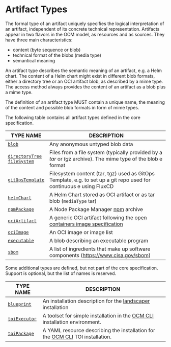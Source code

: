 # Artifact Types

The formal type of an artifact uniquely specifies the logical interpretation of an artifact, independent of its concrete technical representation.
Artifacts appear in two flavors in the OCM model, as resources and as sources. They have three main characteristics:

- content (byte sequence or blob)
- technical format of the blobs (media type)
- semantical meaning

An artifact type describes the semantic meaning of an artifact, e.g. a Helm chart. The content of a Helm chart might exist in different blob formats, either a directory
tree or an OCI artifact blob, as described by a mime type. The access method always provides the content of an artifact as a blob plus a mime type.

The definition of an artifact type MUST contain a unique name, the meaning of the content and possible blob formats in form of mime types.

The following table contains all artifact types defined in the core specification.

| TYPE NAME                                     | DESCRIPTION                                                                                                                                |
|-----------------------------------------------|--------------------------------------------------------------------------------------------------------------------------------------------|
| [`blob`](blob.md)                               | Any anonymous untyped blob data                                       |
| [`directoryTree`<br>`fileSystem`](file-system.md) | Files from a file system (typically provided by a *tar* or *tgz* archive). The mime type of the blob e format |
| [`gitOpsTemplate`](gitops.md)                   | Filesystem content (tar, tgz) used as GitOps Template, e.g. to set up a git repo used for continuous e using FluxCD  |
| [`helmChart`](helmchart.md)                     | A Helm Chart stored as OCI artifact or as tar blob (`mediaType` tar) |
| [`npmPackage`](npm.md)                          | A Node Package Manager [npm](https://www.npmjs.com) archive |
| [`ociArtifact`](oci-artifact.md)                | A generic OCI artifact following the [open containers image specification](https://github.com/opencontainers/image-spec/blob/main/spec.md) |
| [`ociImage`](oci-image.md)                     | An OCI image or image list  |
| [`executable`](executable.md)                   | A blob describing an executable program |
| [`sbom`](sbom.md)                               | A list of ingredients that make up software components (<https://www.cisa.gov/sbom>) |

Some additional types are defined, but not part of the core specification. Support is optional, but the list of names is reserved.

| TYPE NAME          |DESCRIPTION                          |
|--------------------|-------------------------------------|
| [`blueprint`](blueprint.md)                   | An installation description for the [landscaper](https://github.com/gardener/landscaper) installation               |
| [`toiExecutor`](toiexecutor.md)               | A toolset for simple installation in the [OCM CLI](https://github.com/open-component-model/ocm/blob/main/docs/reference/ocm_toi.md) installation environment.    |
| [`toiPackage`](toipackage.md)              | A YAML resource describing the installation for the [OCM CLI](https://github.com/open-component-model/ocm/blob/main/docs/reference/ocm_toi.md) TOI installation. |
